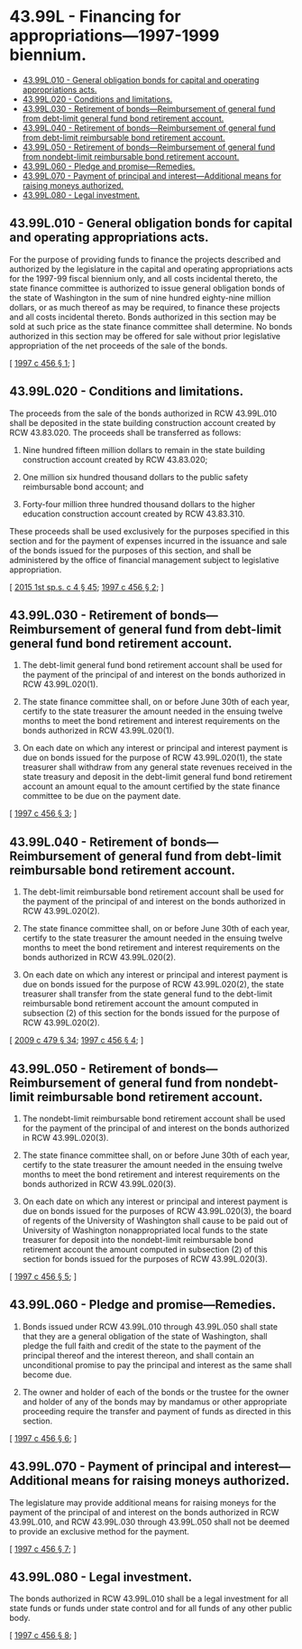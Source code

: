 # 43.99L - Financing for appropriations—1997-1999 biennium.
* [43.99L.010 - General obligation bonds for capital and operating appropriations acts.](#4399l010---general-obligation-bonds-for-capital-and-operating-appropriations-acts)
* [43.99L.020 - Conditions and limitations.](#4399l020---conditions-and-limitations)
* [43.99L.030 - Retirement of bonds—Reimbursement of general fund from debt-limit general fund bond retirement account.](#4399l030---retirement-of-bondsreimbursement-of-general-fund-from-debt-limit-general-fund-bond-retirement-account)
* [43.99L.040 - Retirement of bonds—Reimbursement of general fund from debt-limit reimbursable bond retirement account.](#4399l040---retirement-of-bondsreimbursement-of-general-fund-from-debt-limit-reimbursable-bond-retirement-account)
* [43.99L.050 - Retirement of bonds—Reimbursement of general fund from nondebt-limit reimbursable bond retirement account.](#4399l050---retirement-of-bondsreimbursement-of-general-fund-from-nondebt-limit-reimbursable-bond-retirement-account)
* [43.99L.060 - Pledge and promise—Remedies.](#4399l060---pledge-and-promiseremedies)
* [43.99L.070 - Payment of principal and interest—Additional means for raising moneys authorized.](#4399l070---payment-of-principal-and-interestadditional-means-for-raising-moneys-authorized)
* [43.99L.080 - Legal investment.](#4399l080---legal-investment)
## 43.99L.010 - General obligation bonds for capital and operating appropriations acts.
For the purpose of providing funds to finance the projects described and authorized by the legislature in the capital and operating appropriations acts for the 1997-99 fiscal biennium only, and all costs incidental thereto, the state finance committee is authorized to issue general obligation bonds of the state of Washington in the sum of nine hundred eighty-nine million dollars, or as much thereof as may be required, to finance these projects and all costs incidental thereto. Bonds authorized in this section may be sold at such price as the state finance committee shall determine. No bonds authorized in this section may be offered for sale without prior legislative appropriation of the net proceeds of the sale of the bonds.

\[ [1997 c 456 § 1](https://lawfilesext.leg.wa.gov/biennium/1997-98/Pdf/Bills/Session%20Laws/Senate/6064-S.SL.pdf?cite=1997%20c%20456%20§%201); \]

## 43.99L.020 - Conditions and limitations.
The proceeds from the sale of the bonds authorized in RCW 43.99L.010 shall be deposited in the state building construction account created by RCW 43.83.020. The proceeds shall be transferred as follows:

1. Nine hundred fifteen million dollars to remain in the state building construction account created by RCW 43.83.020;

2. One million six hundred thousand dollars to the public safety reimbursable bond account; and

3. Forty-four million three hundred thousand dollars to the higher education construction account created by RCW 43.83.310.

These proceeds shall be used exclusively for the purposes specified in this section and for the payment of expenses incurred in the issuance and sale of the bonds issued for the purposes of this section, and shall be administered by the office of financial management subject to legislative appropriation.

\[ [2015 1st sp.s. c 4 § 45](https://lawfilesext.leg.wa.gov/biennium/2015-16/Pdf/Bills/Session%20Laws/House/1859.SL.pdf?cite=2015%201st%20sp.s.%20c%204%20§%2045); [1997 c 456 § 2](https://lawfilesext.leg.wa.gov/biennium/1997-98/Pdf/Bills/Session%20Laws/Senate/6064-S.SL.pdf?cite=1997%20c%20456%20§%202); \]

## 43.99L.030 - Retirement of bonds—Reimbursement of general fund from debt-limit general fund bond retirement account.
1. The debt-limit general fund bond retirement account shall be used for the payment of the principal of and interest on the bonds authorized in RCW 43.99L.020(1).

2. The state finance committee shall, on or before June 30th of each year, certify to the state treasurer the amount needed in the ensuing twelve months to meet the bond retirement and interest requirements on the bonds authorized in RCW 43.99L.020(1).

3. On each date on which any interest or principal and interest payment is due on bonds issued for the purpose of RCW 43.99L.020(1), the state treasurer shall withdraw from any general state revenues received in the state treasury and deposit in the debt-limit general fund bond retirement account an amount equal to the amount certified by the state finance committee to be due on the payment date.

\[ [1997 c 456 § 3](https://lawfilesext.leg.wa.gov/biennium/1997-98/Pdf/Bills/Session%20Laws/Senate/6064-S.SL.pdf?cite=1997%20c%20456%20§%203); \]

## 43.99L.040 - Retirement of bonds—Reimbursement of general fund from debt-limit reimbursable bond retirement account.
1. The debt-limit reimbursable bond retirement account shall be used for the payment of the principal of and interest on the bonds authorized in RCW 43.99L.020(2).

2. The state finance committee shall, on or before June 30th of each year, certify to the state treasurer the amount needed in the ensuing twelve months to meet the bond retirement and interest requirements on the bonds authorized in RCW 43.99L.020(2).

3. On each date on which any interest or principal and interest payment is due on bonds issued for the purpose of RCW 43.99L.020(2), the state treasurer shall transfer from the state general fund to the debt-limit reimbursable bond retirement account the amount computed in subsection (2) of this section for the bonds issued for the purpose of RCW 43.99L.020(2).

\[ [2009 c 479 § 34](https://lawfilesext.leg.wa.gov/biennium/2009-10/Pdf/Bills/Session%20Laws/Senate/5073-S.SL.pdf?cite=2009%20c%20479%20§%2034); [1997 c 456 § 4](https://lawfilesext.leg.wa.gov/biennium/1997-98/Pdf/Bills/Session%20Laws/Senate/6064-S.SL.pdf?cite=1997%20c%20456%20§%204); \]

## 43.99L.050 - Retirement of bonds—Reimbursement of general fund from nondebt-limit reimbursable bond retirement account.
1. The nondebt-limit reimbursable bond retirement account shall be used for the payment of the principal of and interest on the bonds authorized in RCW 43.99L.020(3).

2. The state finance committee shall, on or before June 30th of each year, certify to the state treasurer the amount needed in the ensuing twelve months to meet the bond retirement and interest requirements on the bonds authorized in RCW 43.99L.020(3).

3. On each date on which any interest or principal and interest payment is due on bonds issued for the purposes of RCW 43.99L.020(3), the board of regents of the University of Washington shall cause to be paid out of University of Washington nonappropriated local funds to the state treasurer for deposit into the nondebt-limit reimbursable bond retirement account the amount computed in subsection (2) of this section for bonds issued for the purposes of RCW 43.99L.020(3).

\[ [1997 c 456 § 5](https://lawfilesext.leg.wa.gov/biennium/1997-98/Pdf/Bills/Session%20Laws/Senate/6064-S.SL.pdf?cite=1997%20c%20456%20§%205); \]

## 43.99L.060 - Pledge and promise—Remedies.
1. Bonds issued under RCW 43.99L.010 through 43.99L.050 shall state that they are a general obligation of the state of Washington, shall pledge the full faith and credit of the state to the payment of the principal thereof and the interest thereon, and shall contain an unconditional promise to pay the principal and interest as the same shall become due.

2. The owner and holder of each of the bonds or the trustee for the owner and holder of any of the bonds may by mandamus or other appropriate proceeding require the transfer and payment of funds as directed in this section.

\[ [1997 c 456 § 6](https://lawfilesext.leg.wa.gov/biennium/1997-98/Pdf/Bills/Session%20Laws/Senate/6064-S.SL.pdf?cite=1997%20c%20456%20§%206); \]

## 43.99L.070 - Payment of principal and interest—Additional means for raising moneys authorized.
The legislature may provide additional means for raising moneys for the payment of the principal of and interest on the bonds authorized in RCW 43.99L.010, and RCW 43.99L.030 through 43.99L.050 shall not be deemed to provide an exclusive method for the payment.

\[ [1997 c 456 § 7](https://lawfilesext.leg.wa.gov/biennium/1997-98/Pdf/Bills/Session%20Laws/Senate/6064-S.SL.pdf?cite=1997%20c%20456%20§%207); \]

## 43.99L.080 - Legal investment.
The bonds authorized in RCW 43.99L.010 shall be a legal investment for all state funds or funds under state control and for all funds of any other public body.

\[ [1997 c 456 § 8](https://lawfilesext.leg.wa.gov/biennium/1997-98/Pdf/Bills/Session%20Laws/Senate/6064-S.SL.pdf?cite=1997%20c%20456%20§%208); \]

